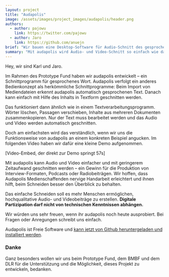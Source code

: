 ```yaml
---
layout: project
title: "Audapolis"
image: /assets/images/project_images/audapolis/header.png
authors:
  - author: pajowu
    link: https://twitter.com/pajowu
  - author: Jaro
    link: https://github.com/anuejn
brief: "Wir bauen eine Desktop-Software für Audio-Schnitt des gesprochenen Wortes."
summary: "Mit audapolis wird Audio- und Video-Schnitt so einfach wie das Bearbeiten eines Text-Dokuments."
---
```


Hey, wir sind Karl und Jaro. 

Im Rahmen des Prototype Fund haben wir audapolis entwickelt – ein Schnittprogramm für gesprochenes Wort.
Audapolis verfolgt ein anderes Bedienkonzept als herkömmliche Schnittprogramme: Beim Import von Mediendateien erkennt audapolis automatisch gesprochenen Text. Danach kann einfach mit Hilfe des Inhalts in Textform geschnitten werden.

Das funktioniert dann ähnlich wie in einem Textverarbeitungsprogramm. Wörter löschen, Passagen verschieben, Inhalte aus mehreren Dokumenten zusammenkopieren. Nur der Text muss bearbeitet werden und das Audio und Video werden automatisch geschnitten.

Doch am einfachsten wird das verständlich, wenn wir uns die Funktionsweise von audapolis an einem konkreten Beispiel angucken. Im folgenden Video haben wir dafür eine kleine Demo aufgenommen.

[Video-Embed, der direkt zur Demo springt 57s]

Mit audapolis kann Audio und Video einfacher und mit geringerem Zeitaufwand geschnitten werden – ein Gewinn für die Produktion von Interview-Formaten, Podcasts oder Radiobeiträgen. Wir hoffen, dass Audapolis Medienschaffenden nervige Handarbeit erleichtert und ihnen hilft, beim Schneiden besser den Überblick zu behalten.

Das einfache Schneiden soll es mehr Menschen ermöglichen, hochqualitative Audio- und Videobeiträge zu erstellen. **Digitale Partizipation darf nicht von technischen Kenntnissen abhängen.**

Wir würden uns sehr freuen, wenn ihr audapolis noch heute ausprobiert.
Bei Fragen oder Anregungen schreibt uns einfach.

Audapolis ist Freie Software und [kann jetzt von Github heruntergeladen und installiert werden](https://github.com/audapolis/audapolis/releases/latest).

### Danke

Ganz besonders wollen wir uns beim Prototype Fund, dem BMBF und dem DLR für die Unterstützung und die Möglichkeit, dieses Projekt zu entwickeln, bedanken.